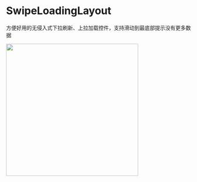# SwipeLoadingLayout

方便好用的无侵入式下拉刷新、上拉加载控件，支持滑动到最底部提示没有更多数据

<img src="./SwipeLoadingLayout.gif" width="360px">
